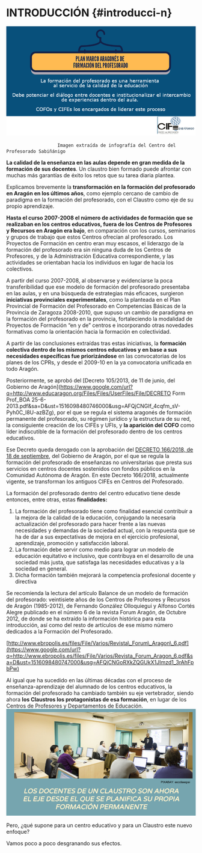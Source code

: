 # INTRODUCCIÓN {#introducci-n}

![](images/image1.png)

```
                   Imagen extraída de infografía del Centro del Profesorado Sabiñánigo
```

**La calidad de la enseñanza en las aulas depende en gran medida de la formación de sus docentes**. Un claustro bien formado puede afrontar con muchas más garantías de éxito los retos que su tarea diaria plantea.

Explicamos brevemente la **transformación en la formación del profesorado en Aragón en los últimos años**, como ejemplo cercano de cambio de paradigma en la formación del profesorado, con el Claustro como eje de su propio aprendizaje.

**Hasta el curso 2007-2008 el número de actividades de formación que se realizaban en los centros educativos, fuera de los Centros de Profesores y Recursos en Aragón era bajo**, en comparación con los cursos, seminarios y grupos de trabajo que estos Centros ofrecían al profesorado. Los Proyectos de Formación en centro eran muy escasos, el liderazgo de la formación del profesorado era sin ninguna duda de los Centros de Profesores, y de la Administración Educativa correspondiente, y las actividades se orientaban hacia los individuos en lugar de hacia los colectivos.

A partir del curso 2007-2008, al observarse y evidenciarse la poca transferibilidad que ese modelo de formación del profesorado presentaba en las aulas, y en una búsqueda de estrategias más eficaces, surgieron **iniciativas provinciales experimentales**, como la planteada en el Plan Provincial de Formación del Profesorado en Competencias Básicas de la Provincia de Zaragoza 2008-2010, que supuso un cambio de paradigma en la formación del profesorado en la provincia, fortaleciendo la modalidad de Proyectos de Formación “en y de” centros e incorporando otras novedades formativas como la orientación hacia la formación en colectividad.

A partir de las conclusiones extraídas tras estas iniciativas, la **formación colectiva dentro de los mismos centros educativos y en base a sus necesidades específicas fue priorizándose** en las convocatorias de los planes de los CPRs, y desde el 2009-10 en la ya convocatoria unificada en todo Aragón.

Posteriormente, se aprobó del [Decreto 105/2013, de 11 de junio, del Gobierno de Aragón](https://www.google.com/url?q=http://www.educaragon.org/Files/Files/UserFiles/File/DECRETO Form Prof_BOA 25-6-2013.pdf&sa=D&ust=1516098480746000&usg=AFQjCNGIf_4cqfm_sV-Pyh0C_l8U-azBZg), por el que se regula el sistema aragonés de formación permanente del profesorado, su régimen jurídico y la estructura de su red, la consiguiente creación de los CIFEs y UFIs, y **la aparición del COFO** como líder indiscutible de la formación del profesorado dentro de los centros educativos. 

Ese Decreto queda derogado con la aprobación del [DECRETO 166/2018, de 18 de septiembre](https://bit.ly/2SgTskC), del Gobierno de Aragón, por el que se regula la formación del profesorado de enseñanzas no universitarias que presta sus servicios en centros docentes sostenidos con fondos públicos en la Comunidad Autónoma de Aragón. En este Decreto 166/2018, actualmente vigente, se transforman los antiguos CIFEs en Centros del Profesorado.

La formación del profesorado dentro del centro educativo tiene desde entonces, entre otras, estas **finalidades:**

1. La formación del profesorado tiene como finalidad esencial contribuir a la mejora de la calidad de la educación, conjugando la necesaria actualización del profesorado para hacer frente a las nuevas necesidades y demandas de la sociedad actual, con la respuesta que se ha de dar a sus expectativas de mejora en el ejercicio profesional, aprendizaje, promoción y satisfacción laboral.
2. La formación debe servir como medio para lograr un modelo de educación equitativo e
inclusivo, que contribuya en el desarrollo de una sociedad más justa, que satisfaga las necesidades educativas y a la sociedad en general.
3. Dicha formación también mejorará la competencia profesional docente y directiva


Se recomienda la lectura del artículo Balance de un modelo de formación del profesorado: veintisiete años de los Centros de Profesores y Recursos de Aragón \(1985-2012\), de Fernando González Olloquiegui y Alfonso Cortés Alegre publicado en el número 6 de la revista Forum Aragón, de Octubre 2012, de donde se ha extraído la información histórica para esta introducción, así como del resto de artículos de ese mismo número dedicados a la Formación del Profesorado.

[http://www.ebropolis.es/files/File/Varios/Revista\_Forum\_Aragon\_6.pdf](https://www.google.com/url?q=http://www.ebropolis.es/files/File/Varios/Revista_Forum_Aragon_6.pdf&sa=D&ust=1516098480747000&usg=AFQjCNGoRXkZQGUkX1JImzd1_3rAhFpbPw)

Al igual que ha sucedido en las últimas décadas con el proceso de enseñanza-aprendizaje del alumnado de los centros educativos, la formación del profesorado ha cambiado también su eje vertebrador, siendo ahora **los Claustros los protagonistas de esa formación**, en lugar de los Centros de Profesores y Departamentos de Educación.![](images/image3.png)

Pero, ¿qué supone para un centro educativo y para un Claustro este nuevo enfoque?

Vamos poco a poco desgranando sus efectos.

